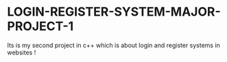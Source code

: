 # LOGIN-REGISTER-SYSTEM-MAJOR-PROJECT-1
Its is my second project in c++ which is about login and register systems in websites !
